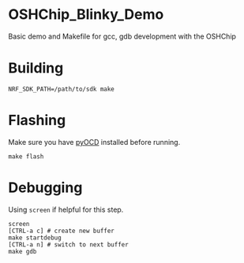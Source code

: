 # OSHChip_Blinky_Demo
Basic demo and Makefile for gcc, gdb development with the OSHChip

# Building
```
NRF_SDK_PATH=/path/to/sdk make
```

# Flashing
Make sure you have [pyOCD] installed before running.

```
make flash
```

# Debugging
Using `screen` if helpful for this step.
```
screen
[CTRL-a c] # create new buffer
make startdebug
[CTRL-a n] # switch to next buffer
make gdb
```

[pyOCD]: https://github.com/mbedmicro/pyOCD
